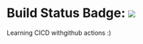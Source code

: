 # Build Status Badge: ![](https://github.com/hasan-kh/badhero/actions/workflows/pipeline.yml/badge.svg)

Learning CICD withgithub actions :)
